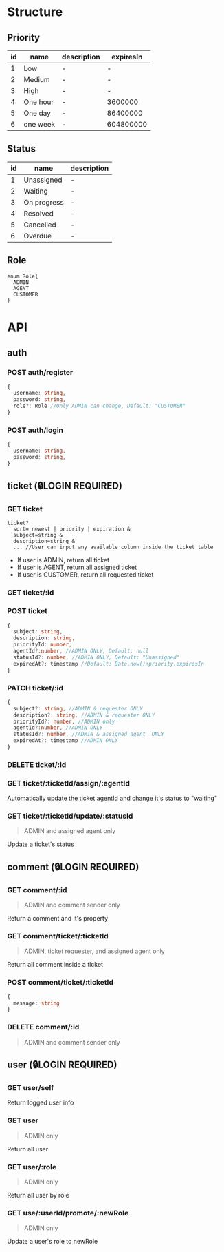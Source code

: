 # Structure
## Priority
| id| name | description | expiresIn |
|-|-|-|-|
| 1 | Low |-|-|
| 2 | Medium |-|-|
| 3 | High |-|-|
| 4 | One hour |-| 3600000 |
| 5 | One day |-| 86400000 |
| 6 | one week |-| 604800000 |
## Status
| id| name | description | 
|-|-|-|
| 1 | Unassigned |-|
| 2 | Waiting |-|
| 3 | On progress |-|
| 4 | Resolved |-|
| 5 | Cancelled |-|
| 6 | Overdue |-|
## Role
```
enum Role{
  ADMIN
  AGENT
  CUSTOMER
}
```

# API

## auth
### POST auth/register
```ts
{
  username: string,
  password: string,
  role?: Role //Only ADMIN can change, Default: "CUSTOMER"
}
```
### POST auth/login
```ts
{
  username: string,
  password: string,
}
```

## ticket  (🔒LOGIN REQUIRED)
### GET ticket
```url
ticket?
  sort= newest | priority | expiration &
  subject=string &
  description=string &
  ... //User can input any available column inside the ticket table
```
- If user is ADMIN, return all ticket
- If user is AGENT, return all assigned ticket
- If user is CUSTOMER, return all requested ticket
### GET ticket/:id
### POST ticket
```ts
{
  subject: string,
  description: string,
  priorityId: number,
  agentId?:number, //ADMIN ONLY, Default: null
  statusId?: number, //ADMIN ONLY, Default: "Unassigned" 
  expiredAt?: timestamp //Default: Date.now()+priority.expiresIn
}
```
### PATCH ticket/:id
```ts
{
  subject?: string, //ADMIN & requester ONLY
  description?: string, //ADMIN & requester ONLY
  priorityId?: number, //ADMIN only
  agentId?:number, //ADMIN ONLY
  statusId?: number, //ADMIN & assigned agent  ONLY
  expiredAt?: timestamp //ADMIN ONLY
}
```
### DELETE ticket/:id
### GET ticket/:ticketId/assign/:agentId
Automatically update the ticket agentId and change it's status to "waiting"
### GET ticket/:ticketId/update/:statusId
> ADMIN and assigned agent only

Update a ticket's status

## comment (🔒LOGIN REQUIRED)
### GET comment/:id
> ADMIN and comment sender only

Return a comment and it's property
### GET comment/ticket/:ticketId
> ADMIN, ticket requester, and assigned agent only

Return all comment inside a ticket
### POST comment/ticket/:ticketId
```ts
{
  message: string
}

```
### DELETE comment/:id
> ADMIN and comment sender only


## user (🔒LOGIN REQUIRED)
### GET user/self
Return logged user info
### GET user
> ADMIN only

Return all user
### GET user/:role
> ADMIN only

Return all user by role
### GET use/:userId/promote/:newRole
> ADMIN only

Update a user's role to newRole
